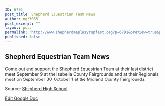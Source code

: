 ```yaml
---
ID: 6791
post_title: Shepherd Equestrian Team News
author: ng23055
post_excerpt: ""
layout: post
permalink: 'http://www.shepherdmaplesyrupfest.org?p=6791&preview=true&preview_id=6791'
published: false
---
```

<h2>Shepherd Equestrian Team News</h2>
Come out and support the Shepherd Equestrian Team at their last district meet September 9 at the Isabella County Fairgrounds and at their Regionals meet on September 30-October 1 at the Midland County Fairgrounds.

Source: <a href="https://www.facebook.com/shepherdmihs/posts/682937191901369">Shepherd High School</a>

<a href="https://docs.google.com/document/d/1yIfw8odg8FNKkoII9QU1HCGqHLzTxSJsMTAm6kiSrkc/edit?usp=sharing">Edit Google Doc</a>